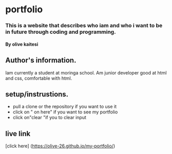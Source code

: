 # portfolio
### This is a website that describes who iam and who i want to be in future through coding and programming.
#### By **olive kaitesi**
## Author's information. 
Iam currently a student at moringa school. Am junior developer good at html and css, comfortable with html.
## setup/instrustions.
* pull a clone or the repository if you want to use it
* click on " on here" if you want to see my portfolio
* click on"clear "if you to clear input
## live link
[click here] (https://olive-26.github.io/my-portfolio/)
